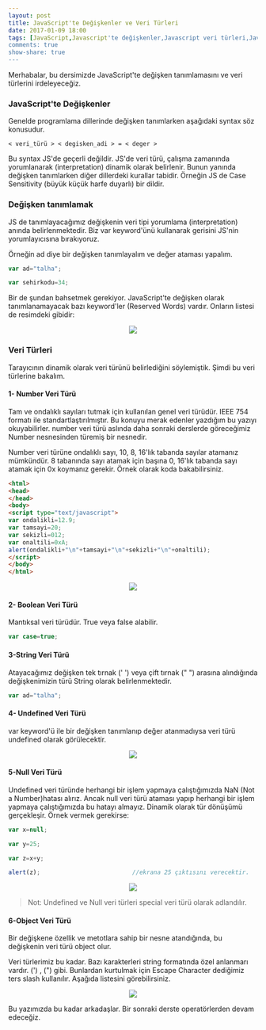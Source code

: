 ```yaml
---
layout: post
title: JavaScript'te Değişkenler ve Veri Türleri
date: 2017-01-09 18:00
tags: [JavaScript,Javascript'te değişkenler,Javascript veri türleri,Javascript dersleri]
comments: true
show-share: true
---
```


Merhabalar, bu dersimizde JavaScript'te değişken tanımlamasını ve veri türlerini irdeleyeceğiz.

### JavaScript'te Değişkenler

Genelde programlama dillerinde değişken tanımlarken aşağıdaki syntax söz konusudur.

`< veri_türü > < degisken_adi > = < deger >`

Bu syntax JS'de geçerli değildir. JS'de veri türü, çalışma zamanında yorumlanarak (interpretation) dinamik olarak belirlenir. Bunun yanında değişken tanımlarken diğer dillerdeki kurallar tabidir. Örneğin JS de Case Sensitivity (büyük küçük harfe duyarlı) bir dildir.

### Değişken tanımlamak

JS de tanımlayacağımız değişkenin veri tipi yorumlama (interpretation) anında belirlenmektedir. Biz var keyword'ünü kullanarak gerisini JS'nin yorumlayıcısına bırakıyoruz.

Örneğin ad diye bir değişken tanımlayalım ve değer ataması yapalım.

```javascript
var ad="talha";

var sehirkodu=34;
```

Bir de şundan bahsetmek gerekiyor. JavaScript'te değişken olarak tanımlanamayacak bazı keyword'ler (Reserved Words) vardır. Onların listesi de resimdeki gibidir:

<p align="center">
  <img src="https://raw.githubusercontent.com/talhakum/talhakum.github.io/master/img/js2.png"/>
</p>

### Veri Türleri

Tarayıcının dinamik olarak veri türünü belirlediğini söylemiştik. Şimdi bu veri türlerine bakalım.

#### 1- Number Veri Türü

Tam ve ondalıklı sayıları tutmak için kullanılan genel veri türüdür. IEEE 754 formatı ile standartlaştırılmıştır. Bu konuyu merak edenler yazdığım bu yazıyı okuyabilirler. number veri türü aslında daha sonraki derslerde göreceğimiz Number nesnesinden türemiş bir nesnedir.

Number veri türüne ondalıklı sayı, 10, 8, 16'lık tabanda sayılar atamanız mümkündür. 8 tabanında sayı atamak için başına 0, 16'lık tabanda sayı atamak için 0x koymanız gerekir. Örnek olarak koda bakabilirsiniz.

```html
<html>
<head>
</head>
<body>
<script type="text/javascript">
var ondalikli=12.9;
var tamsayi=20;
var sekizli=012;
var onaltili=0xA;
alert(ondalikli+"\n"+tamsayi+"\n"+sekizli+"\n"+onaltili);
</script>
</body>
</html>
```

<p align="center">
  <img src="https://raw.githubusercontent.com/talhakum/talhakum.github.io/master/img/js3.png"/>
</p>

#### 2- Boolean Veri Türü

Mantıksal veri türüdür. True veya false alabilir.

```javascript
var case=true;
```

#### 3-String Veri Türü

Atayacağımız değişken tek tırnak (' ') veya çift tırnak (" ") arasına alındığında değişkenimizin türü String olarak belirlenmektedir.

```javascript
var ad="talha";
```

#### 4- Undefined Veri Türü

var keyword'ü ile bir değişken tanımlanıp değer atanmadıysa veri türü undefined olarak görülecektir.


<p align="center">
  <img src="https://raw.githubusercontent.com/talhakum/talhakum.github.io/master/img/js4.png"/>
</p>

#### 5-Null Veri Türü

Undefined veri türünde herhangi bir işlem yapmaya çalıştığımızda NaN (Not a Number)hatası alırız. Ancak null veri türü ataması yapıp herhangi bir işlem yapmaya çalıştığımızda bu hatayı almayız. Dinamik olarak tür dönüşümü gerçekleşir. Örnek vermek gerekirse:


```javascript
var x=null;

var y=25;

var z=x+y;   

alert(z);                          //ekrana 25 çıktısını verecektir.
```

<p align="center">
  <img src="https://raw.githubusercontent.com/talhakum/talhakum.github.io/master/img/js5.png"/>
</p>

> Not: Undefined ve Null veri türleri special veri türü olarak adlandılır.

#### 6-Object Veri Türü

Bir değişkene özellik ve metotlara sahip bir nesne atandığında, bu değişkenin veri türü object olur.

Veri türlerimiz bu kadar. Bazı karakterleri string formatında özel anlanmarı vardır. (') , (") gibi. Bunlardan kurtulmak için Escape Character dediğimiz ters slash kullanılır. Aşağıda listesini görebilirsiniz.

<p align="center">
  <img src="https://raw.githubusercontent.com/talhakum/talhakum.github.io/master/img/js6.png"/>
</p>

Bu yazımızda bu kadar arkadaşlar. Bir sonraki derste operatörlerden devam edeceğiz.

